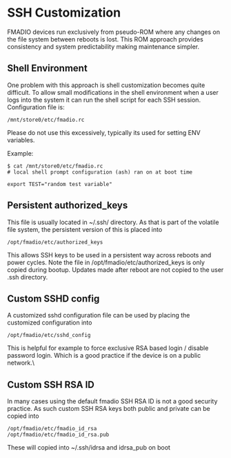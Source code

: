 # SSH Customization

FMADIO devices run exclusively from pseudo-ROM where any changes on the file system between reboots is lost. This ROM approach provides consistency and system predictability making maintenance simpler.

## &#x20;**Shell Environment**

One problem with this approach is shell customization becomes quite difficult. To allow small modifications in the shell environment when a user logs into the system it can run the shell script for each SSH session. Configuration file is:

```
/mnt/store0/etc/fmadio.rc

```

Please do not use this excessively, typically its used for setting ENV variables.

Example:

```
$ cat /mnt/store0/etc/fmadio.rc
# local shell prompt configuration (ash) ran on at boot time

export TEST="random test variable"

```

## Persistent **authorized\_keys**

This file is usually located in \~/.ssh/ directory. As that is part of the volatile file system, the persistent version of this is placed into

```
/opt/fmadio/etc/authorized_keys
```

This allows SSH keys to be used in a persistent way across reboots and power cycles. Note the file in /opt/fmadio/etc/authorized\_keys is only copied during bootup. Updates made after reboot are not copied to the user .ssh directory.

## **Custom SSHD config**

A customized sshd configuration file can be used by placing the customized configuration into

```
/opt/fmadio/etc/sshd_config 
```

This is helpful for example to force exclusive RSA based login / disable password login. Which is a good practice if the device is on a public network.\


## Custom SSH RSA ID

In many cases using the default fmadio SSH RSA ID is not a good security practice. As such custom SSH RSA keys both public and private can be copied into

```
/opt/fmadio/etc/fmadio_id_rsa
/opt/fmadio/etc/fmadio_id_rsa.pub
```

These will copied into \~/.ssh/idrsa and idrsa\_pub on boot
